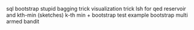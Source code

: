 sql bootstrap
stupid bagging trick
visualization trick
lsh for qed
reservoir and kth-min (sketches)
k-th min + bootstrap test example
bootstrap multi armed bandit

